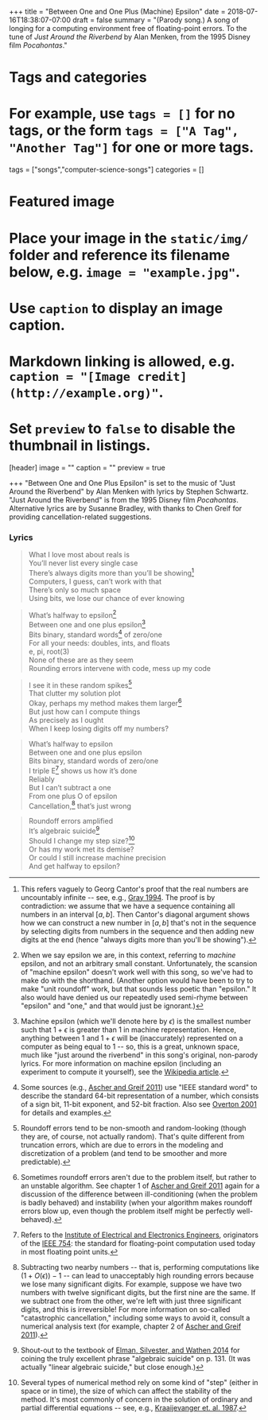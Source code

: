 +++
title = "Between One and One Plus (Machine) Epsilon"
date = 2018-07-16T18:38:07-07:00
draft = false
summary = "(Parody song.) A song of longing for a computing environment free of floating-point errors. To the tune of *Just Around the Riverbend* by Alan Menken, from the 1995 Disney film *Pocahontas*."

# Tags and categories
# For example, use `tags = []` for no tags, or the form `tags = ["A Tag", "Another Tag"]` for one or more tags.
tags = ["songs","computer-science-songs"]
categories = []

# Featured image
# Place your image in the `static/img/` folder and reference its filename below, e.g. `image = "example.jpg"`.
# Use `caption` to display an image caption.
#   Markdown linking is allowed, e.g. `caption = "[Image credit](http://example.org)"`.
# Set `preview` to `false` to disable the thumbnail in listings.
[header]
image = ""
caption = ""
preview = true

+++
"Between One and One Plus Epsilon" is set to the music of "Just Around the Riverbend" by Alan Menken with lyrics by Stephen Schwartz. "Just Around the Riverbend" is from the 1995 Disney film *Pocahontas*. Alternative lyrics are by Susanne Bradley, with thanks to Chen Greif for providing cancellation-related suggestions.

### Lyrics

> What I love most about reals is  
> You’ll never list every single case  
> There’s always digits more than you’ll be showing[^1]  
> Computers, I guess, can’t work with that  
> There’s only so much space  
> Using bits, we lose our chance of ever knowing

> What’s halfway to epsilon[^2]  
> Between one and one plus epsilon[^3]   
> Bits binary, standard words[^4] of zero/one  
> For all your needs: doubles, ints, and floats  
> e, pi, root(3)  
> None of these are as they seem  
> Rounding errors intervene with code, mess up my code

> I see it in these random spikes[^5]  
> That clutter my solution plot  
> Okay, perhaps my method makes them larger[^6]  
> But just how can I compute things  
> As precisely as I ought  
> When I keep losing digits off my numbers?

> What’s halfway to epsilon  
> Between one and one plus epsilon  
> Bits binary, standard words of zero/one  
> I triple E[^7] shows us how it’s done  
> Reliably  
> But I can’t subtract a one  
> From one plus O of epsilon  
> Cancellation,[^8] that’s just wrong

> Roundoff errors amplified  
> It’s algebraic suicide[^9]  
> Should I change my step size?[^10]   
> Or has my work met its demise?  
> Or could I still increase machine precision  
> And get halfway to epsilon?


[^1]: This refers vaguely to Georg Cantor's proof that the real numbers are uncountably infinite -- see, e.g., [Gray 1994](https://www.maa.org/sites/default/files/pdf/upload_library/22/Ford/Gray819-832.pdf). The proof is by contradiction: we assume that we have a sequence containing all numbers in an interval $[a,b]$. Then Cantor's diagonal argument shows how we can construct a new number in $[a,b]$ that's not in the sequence by selecting digits from numbers in the sequence and then adding new digits at the end (hence "always digits more than you'll be showing").  
[^2]: When we say epsilon we are, in this context, referring to *machine* epsilon, and not an arbitrary small constant. Unfortunately, the scansion of "machine epsilon" doesn't work well with this song, so we've had to make do with the shorthand. (Another option would have been to try to make "unit roundoff" work, but that sounds less poetic than "epsilon." It also would have denied us our repeatedly used semi-rhyme between "epsilon" and "one," and that would just be ignorant.)  
[^3]: Machine epsilon (which we'll denote here by $\epsilon$) is the smallest number such that $1 + \epsilon$ is greater than $1$ in machine representation. Hence, anything between $1$ and $1 + \epsilon$ will be (inaccurately) represented on a computer as being equal to $1$ -- so, this is a great, unknown space, much like "just around the  riverbend" in this song's original, non-parody lyrics. For more information on machine epsilon (including an experiment to compute it yourself), see the  [Wikipedia article](https://en.wikipedia.org/wiki/Machine_epsilon).  
[^4]: Some sources (e.g., [Ascher and Greif 2011](http://bookstore.siam.org/cs07/))  use "IEEE standard word" to describe the standard 64-bit representation of a number, which consists of a sign bit, 11-bit exponent, and 52-bit fraction. Also see [Overton 2001](https://epubs.siam.org/doi/book/10.1137/1.9780898718072) for details and examples.  
[^5]: Roundoff errors tend to be non-smooth and random-looking (though they are, of course, not actually random). That's quite different from truncation errors, which are due to errors in the modeling and discretization of a problem (and tend to be smoother and more predictable).  
[^6]: Sometimes roundoff errors aren't due to the problem itself, but rather to an unstable algorithm. See chapter 1 of [Ascher and Greif 2011](http://bookstore.siam.org/cs07/) again for a discussion of the difference between ill-conditioning (when the problem is badly behaved) and instability (when your algorithm makes roundoff errors blow up, even though the problem itself might be perfectly well-behaved).  
[^7]: Refers to the [Institute of Electrical and Electronics Engineers](https://www.ieee.org/), originators of the [IEEE 754](https://ieeexplore.ieee.org/document/4610935/): the standard for floating-point computation used today in most floating point units.  
[^8]: Subtracting two nearby numbers -- that is, performing computations like $(1 + O(\epsilon)) - 1$ -- can lead to unacceptably high rounding errors because we lose many significant digits. For example, suppose we have two numbers with twelve significant digits, but the first nine are the same. If we subtract one from the other, we're left with just three significant digits, and this is irreversible! For more information on so-called "catastrophic cancellation," including some ways to avoid it, consult a numerical analysis text (for example, chapter 2 of [Ascher and Greif 2011](http://bookstore.siam.org/cs07/)).  
[^9]: Shout-out to the textbook of [Elman, Silvester, and Wathen 2014](https://global.oup.com/academic/product/finite-elements-and-fast-iterative-solvers-9780199678808?cc=ca&lang=en&) for coining the truly excellent phrase "algebraic suicide" on p. 131. (It was actually "linear algebraic suicide," but close enough.)   
[^10]: Several types of numerical method rely on some kind of "step" (either in space or in time), the size of which can affect the stability of the method. It's most commonly of concern in the solution of ordinary and partial differential equations -- see, e.g., [Kraaijevanger et. al. 1987](https://core.ac.uk/download/pdf/82036576.pdf).